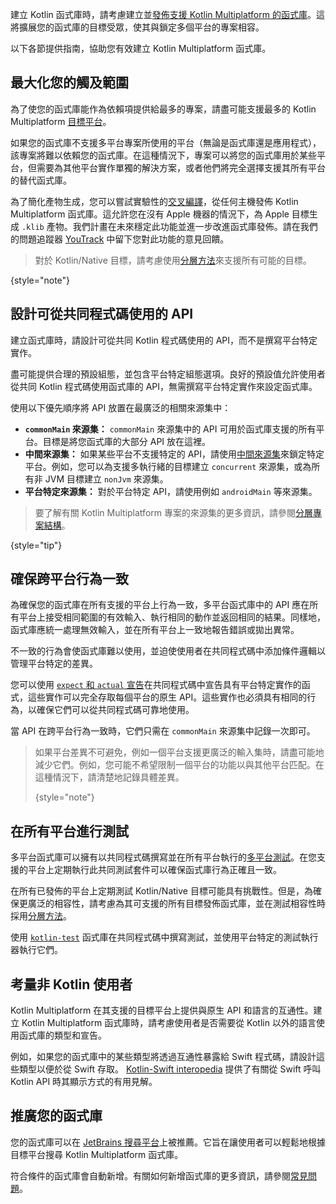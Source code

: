 [//]: # (title: 建立適用於多平台的 Kotlin 函式庫)

建立 Kotlin 函式庫時，請考慮建立並[發佈支援 Kotlin Multiplatform 的函式庫](https://www.jetbrains.com/help/kotlin-multiplatform-dev/multiplatform-publish-lib-setup.html)。這將擴展您的函式庫的目標受眾，使其與鎖定多個平台的專案相容。

以下各節提供指南，協助您有效建立 Kotlin Multiplatform 函式庫。

## 最大化您的觸及範圍

為了使您的函式庫能作為依賴項提供給最多的專案，請盡可能支援最多的 Kotlin Multiplatform [目標平台](https://www.jetbrains.com/help/kotlin-multiplatform-dev/multiplatform-dsl-reference.html#targets)。

如果您的函式庫不支援多平台專案所使用的平台（無論是函式庫還是應用程式），該專案將難以依賴您的函式庫。在這種情況下，專案可以將您的函式庫用於某些平台，但需要為其他平台實作單獨的解決方案，或者他們將完全選擇支援其所有平台的替代函式庫。

為了簡化產物生成，您可以嘗試實驗性的[交叉編譯](https://www.jetbrains.com/help/kotlin-multiplatform-dev/multiplatform-publish-lib-setup.html#host-requirements)，從任何主機發佈 Kotlin Multiplatform 函式庫。這允許您在沒有 Apple 機器的情況下，為 Apple 目標生成 `.klib` 產物。我們計畫在未來穩定此功能並進一步改進函式庫發佈。請在我們的問題追蹤器 [YouTrack](https://youtrack.jetbrains.com/issue/KT-71290) 中留下您對此功能的意見回饋。

> 對於 Kotlin/Native 目標，請考慮使用[分層方法](native-target-support.md#for-library-authors)來支援所有可能的目標。
>
{style="note"}

## 設計可從共同程式碼使用的 API

建立函式庫時，請設計可從共同 Kotlin 程式碼使用的 API，而不是撰寫平台特定實作。

盡可能提供合理的預設組態，並包含平台特定組態選項。良好的預設值允許使用者從共同 Kotlin 程式碼使用函式庫的 API，無需撰寫平台特定實作來設定函式庫。

使用以下優先順序將 API 放置在最廣泛的相關來源集中：

*   **`commonMain` 來源集：** `commonMain` 來源集中的 API 可用於函式庫支援的所有平台。目標是將您函式庫的大部分 API 放在這裡。
*   **中間來源集：** 如果某些平台不支援特定的 API，請使用[中間來源集](https://www.jetbrains.com/help/kotlin-multiplatform-dev/multiplatform-discover-project.html#intermediate-source-sets)來鎖定特定平台。例如，您可以為支援多執行緒的目標建立 `concurrent` 來源集，或為所有非 JVM 目標建立 `nonJvm` 來源集。
*   **平台特定來源集：** 對於平台特定 API，請使用例如 `androidMain` 等來源集。

> 要了解有關 Kotlin Multiplatform 專案的來源集的更多資訊，請參閱[分層專案結構](https://www.jetbrains.com/help/kotlin-multiplatform-dev/multiplatform-hierarchy.html)。
>
{style="tip"}

## 確保跨平台行為一致

為確保您的函式庫在所有支援的平台上行為一致，多平台函式庫中的 API 應在所有平台上接受相同範圍的有效輸入、執行相同的動作並返回相同的結果。同樣地，函式庫應統一處理無效輸入，並在所有平台上一致地報告錯誤或拋出異常。

不一致的行為會使函式庫難以使用，並迫使使用者在共同程式碼中添加條件邏輯以管理平台特定的差異。

您可以使用 [`expect` 和 `actual` 宣告](https://www.jetbrains.com/help/kotlin-multiplatform-dev/multiplatform-expect-actual.html)在共同程式碼中宣告具有平台特定實作的函式，這些實作可以完全存取每個平台的原生 API。這些實作也必須具有相同的行為，以確保它們可以從共同程式碼可靠地使用。

當 API 在跨平台行為一致時，它們只需在 `commonMain` 來源集中記錄一次即可。

> 如果平台差異不可避免，例如一個平台支援更廣泛的輸入集時，請盡可能地減少它們。例如，您可能不希望限制一個平台的功能以與其他平台匹配。在這種情況下，請清楚地記錄具體差異。
>
> {style="note"}

## 在所有平台進行測試

多平台函式庫可以擁有以共同程式碼撰寫並在所有平台執行的[多平台測試](https://www.jetbrains.com/help/kotlin-multiplatform-dev/multiplatform-run-tests.html)。在您支援的平台上定期執行此共同測試套件可以確保函式庫行為正確且一致。

在所有已發佈的平台上定期測試 Kotlin/Native 目標可能具有挑戰性。但是，為確保更廣泛的相容性，請考慮為其可支援的所有目標發佈函式庫，並在測試相容性時採用[分層方法](native-target-support.md#for-library-authors)。

使用 [`kotlin-test`](https://kotlinlang.org/api/latest/kotlin.test/) 函式庫在共同程式碼中撰寫測試，並使用平台特定的測試執行器執行它們。

## 考量非 Kotlin 使用者

Kotlin Multiplatform 在其支援的目標平台上提供與原生 API 和語言的互通性。建立 Kotlin Multiplatform 函式庫時，請考慮使用者是否需要從 Kotlin 以外的語言使用函式庫的類型和宣告。

例如，如果您的函式庫中的某些類型將透過互通性暴露給 Swift 程式碼，請設計這些類型以便於從 Swift 存取。 [Kotlin-Swift interopedia](https://github.com/kotlin-hands-on/kotlin-swift-interopedia) 提供了有關從 Swift 呼叫 Kotlin API 時其顯示方式的有用見解。

## 推廣您的函式庫

您的函式庫可以在 [JetBrains 搜尋平台](https://klibs.io/)上被推薦。它旨在讓使用者可以輕鬆地根據目標平台搜尋 Kotlin Multiplatform 函式庫。

符合條件的函式庫會自動新增。有關如何新增函式庫的更多資訊，請參閱[常見問題](https://klibs.io/faq)。
